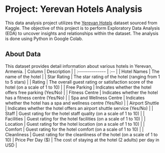 # Project: Yerevan Hotels Analysis
This data analysis project utilizes the [Yerevan Hotels](https://www.kaggle.com/datasets/gorororororo23/yerevan-hotels-reservation-prices/) dataset sourced from Kaggle. The objective of this project is to perform Exploratory Data Analysis (EDA) to uncover insights and relationships within the dataset. The analysis is done using Python in Google Colab.

## About Data
This dataset provides detail information about various hotels in Yerevan, Armenia.
| Column                   | Description |
| :--------------          | :--    |
| Hotel Names              | The name of the hotel  |
| Star Rating              | The star rating of the hotel (ranging from 1 to 5 stars)  |
| Rating                   | The overall guest rating or satisfaction score of the hotel (on a scale of 1 to 10)  |
| Free Parking             | Indicates whether the hotel offers free parking (Yes/No)  |
| Fitness Centre           | Indicates whether the hotel has a fitness centre (Yes/No) |
| Spa and Wellness Centre  | Indicates whether the hotel has a spa and wellness centre (Yes/No) |
| Airport Shuttle          | Indicates whether the hotel offers an airport shuttle service (Yes/No)  |
| Staff                    | Guest rating for the hotel staff quality (on a scale of 1 to 10)  |
| Facilities               | Guest rating for the hotel facilities (on a scale of 1 to 10)  |
| Location                 | Guest rating for the hotel location (on a scale of 1 to 10)  |
| Comfort                  | Guest rating for the hotel comfort (on a scale of 1 to 10)  |
| Cleanliness              | Guest rating for the cleanliness of the hotel (on a scale of 1 to 10)
| Price Per Day ($)        | The cost of staying at the hotel (2 adults) per day in USD  |
